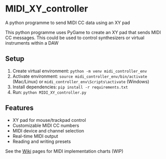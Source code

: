 # MIDI_XY_controller
A python programme to send MIDI CC data using an XY pad

This python programme uses PyGame to create an XY pad that sends MIDI CC messages. This could be used to control synthesizers or virtual instruments within a DAW

## Setup
1. Create virtual environment: `python -m venv midi_controller_env`
2. Activate environment: `source midi_controller_env/bin/activate` (Mac/Linux) or `midi_controller_env\Scripts\activate` (Windows)
3. Install dependencies: `pip install -r requirements.txt`
4. Run: `python MIDI_XY_controller.py`

## Features
- XY pad for mouse/trackpad control
- Customizable MIDI CC numbers
- MIDI device and channel selection
- Real-time MIDI output
- Reading and writing presets

See the [Wiki](https://github.com/drmarkreuter/MIDI_XY_controller/wiki) pages for MIDI implementation charts (WIP)
